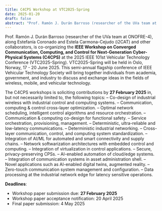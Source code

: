 ```yaml
---
title: C4CPS Workshop at VTC2025-Spring
date: 2025-01-20
draft: false
abstract: "Prof. Ramón J. Durán Barroso (researcher of the UVa team at ONOFRE-4), along Estefanía Coronado and Estela Carmona-Cejudo (i2CAT) and other collaborators, is co-organizing the **IEEE Workshop on Converged Communication, Computing, and Control for Next-Generation Cyber-Physical Systems (C4CPS)** at the 2025 IEEE 101st Vehicular Technology Conference (VTC2025-Spring). VTC2025-Spring will be held in Oslo, Norway, 17 - 20 June 2025. This semi-annual flagship conference of IEEE Vehicular Technology Society will bring together individuals from academia, government, and industry to discuss and exchange ideas in the fields of wireless, mobile, and vehicular technology. The deadline for submissions to the workshop is on **27 February 2025**."
---
```


Prof. Ramón J. Durán Barroso (researcher of the UVa team at ONOFRE-4), along Estefanía Coronado and Estela Carmona-Cejudo (i2CAT) and other collaborators, is co-organizing the **IEEE Workshop on Converged Communication, Computing, and Control for Next-Generation Cyber-Physical Systems (C4CPS)** at the 2025 IEEE 101st Vehicular Technology Conference (VTC2025-Spring). VTC2025-Spring will be held in Oslo, Norway, 17 - 20 June 2025. This semi-annual flagship conference of IEEE Vehicular Technology Society will bring together individuals from academia, government, and industry to discuss and exchange ideas in the fields of wireless, mobile, and vehicular technology. 

The C4CPS workshops is soliciting contributions by **27 February 2025** in, but not necessarily limited to, the following topics:
– Co-design of industrial wireless with industrial control and computing systems.
– Communication, computing & control cross-layer optimization.
– Optimal network scheduling, intelligent control algorithms and resource orchestration.
– Communication & computing co-design for functional safety.
– Service orchestration, provisioning, management.
– Deterministic, ultra-reliable and low-latency communications.
– Deterministic industrial networking.
– Cross-layer communication, control, and computing system standardization.
– Integration of AI/ML for automated and smart connectivity and supply chains.
– Network softwarization architectures with embedded control and computing.
– Integration of virtualization in control applications.
– Secure, privacy-preserving CPSs.
– AI-enabled automation of cloud/edge systems.
– Integration of communication systems in asset administration shell.
– Novel applications such as AI-enabled digital twins, augmented reality.
– Zero-touch communication system management and configuration.
– Data processing at the industrial network edge for latency sensitive operations.

**Deadlines**:
- Workshop paper submission due: **27 February 2025**
- Workshop paper acceptance notification: 20 April 2025
- Final paper submission: 4 May 2025


<!--more-->

